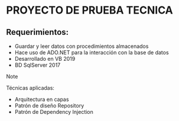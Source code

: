 # PROYECTO DE PRUEBA TECNICA


## Requerimientos:
 * Guardar y leer datos con procedimientos almacenados
 * Hace uso de ADO.NET para la interacción con la base de datos
 * Desarrollado en VB 2019
 * BD SqlServer 2017


> [!NOTE]
> Técnicas aplicadas:
> * Arquitectura en capas
> * Patrón de diseño Repository
> * Patrón de Dependency Injection
